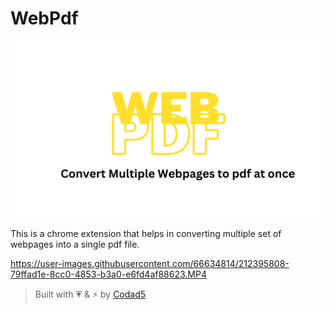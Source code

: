 # WebPdf

<!-- <img
src=“assets/logo.png”
raw=true
alt=“Subject Pronouns”
style=“margin-right: 10px;”
/> -->

![Web Pdf](./assets/preview.png)

This is a chrome extension that helps in converting multiple set of webpages into a single pdf file.

<https://user-images.githubusercontent.com/66634814/212395808-79ffad1e-8cc0-4853-b3a0-e6fd4af88623.MP4>

> Built with 💗 & ⚡ by [Codad5](https://github.com/codad5)
